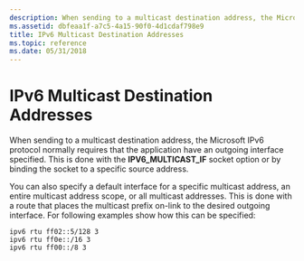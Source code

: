 ```yaml
---
description: When sending to a multicast destination address, the Microsoft IPv6 protocol normally requires that the application have an outgoing interface specified.
ms.assetid: dbfeaa1f-a7c5-4a15-90f0-4d1cdaf798e9
title: IPv6 Multicast Destination Addresses
ms.topic: reference
ms.date: 05/31/2018
---
```


# IPv6 Multicast Destination Addresses

When sending to a multicast destination address, the Microsoft IPv6 protocol normally requires that the application have an outgoing interface specified. This is done with the **IPV6\_MULTICAST\_IF** socket option or by binding the socket to a specific source address.

You can also specify a default interface for a specific multicast address, an entire multicast address scope, or all multicast addresses. This is done with a route that places the multicast prefix on-link to the desired outgoing interface. For following examples show how this can be specified:

``` syntax
ipv6 rtu ff02::5/128 3
ipv6 rtu ff0e::/16 3
ipv6 rtu ff00::/8 3
```

 

 



